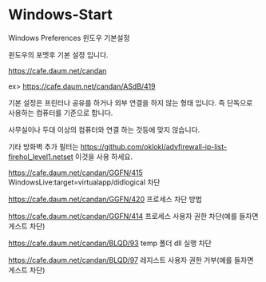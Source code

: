 # Windows-Start
Windows Preferences 윈도우 기본설정

윈도우의 포멧후 기본 설정 입니다.

https://cafe.daum.net/candan

ex> https://cafe.daum.net/candan/ASdB/419

기본 설정은 프린터나 공유를 하거나 외부 연결을 하지 않는 형태 입니다. 즉 단독으로 사용하는 컴퓨터를 기준으로 합니다.

사무실이나 두대 이상의 컴퓨터와 연결 하는 것등에 맞지 않습니다.

기타 방화벽 추가 필터는 https://github.com/oklokl/advfirewall-ip-list-firehol_level1.netset 이것을 사용 하세요.


https://cafe.daum.net/candan/GGFN/415 WindowsLive:target=virtualapp/didlogical 차단

https://cafe.daum.net/candan/GGFN/420 프로세스 차단 방법

https://cafe.daum.net/candan/GGFN/414 프로세스 사용자 권한 차단(예를 들자면 게스트 차단)

https://cafe.daum.net/candan/BLQD/93 temp 폴더 dll 실행 차단

https://cafe.daum.net/candan/BLQD/97 레지스트 사용자 권한 거부(예를 들자면 게스트 차단)
